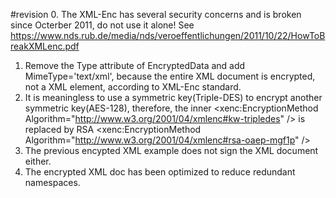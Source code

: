 #revision
0. The XML-Enc has several security concerns and is broken since Octerber 2011, do not use it alone!
   See https://www.nds.rub.de/media/nds/veroeffentlichungen/2011/10/22/HowToBreakXMLenc.pdf
1. Remove the Type attribute of EncryptedData and add MimeType='text/xml',
   because the entire XML document is encrypted, not a XML element, according to XML-Enc standard.
2. It is meaningless to use a symmetric key(Triple-DES) to encrypt another symmetric key(AES-128),
   therefore, the inner <xenc:EncryptionMethod Algorithm="http://www.w3.org/2001/04/xmlenc#kw-tripledes" />
   is replaced by RSA <xenc:EncryptionMethod Algorithm="http://www.w3.org/2001/04/xmlenc#rsa-oaep-mgf1p" />
3. The previous encypted XML example does not sign the XML document either.
4. The encrypted XML doc has been optimized to reduce redundant namespaces.
